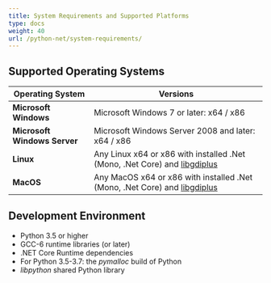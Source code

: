 ```yaml
---
title: System Requirements and Supported Platforms
type: docs
weight: 40
url: /python-net/system-requirements/
---
```


## **Supported Operating Systems**

|Operating System|Versions|
|---|---|
|**Microsoft Windows**|Microsoft Windows 7 or later: x64 / x86|
|**Microsoft Windows Server**|Microsoft Windows Server 2008 and later: x64 / x86|
|**Linux**|Any Linux x64 or x86 with installed .Net (Mono, .Net Core) and [libgdiplus](https://docs.telerik.com/reporting/knowledge-base/how-to-build-and-install-libgdiplus-linux)|
|**MacOS**|Any MacOS x64 or x86 with installed .Net (Mono, .Net Core) and [libgdiplus](https://formulae.brew.sh/formula/mono-libgdiplus)|

## **Development Environment**

- Python 3.5 or higher
- GCC-6 runtime libraries (or later)
- .NET Core Runtime dependencies
- For Python 3.5-3.7: the *pymalloc* build of Python
- *libpython* shared Python library